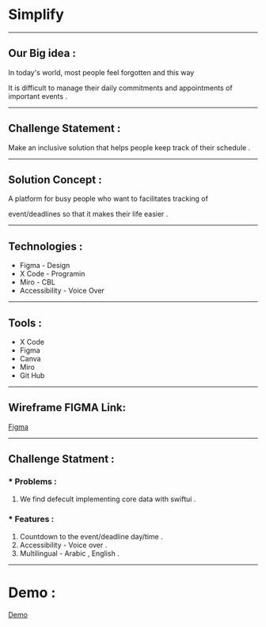 # Simplify
<hr>

## Our Big idea :
In today's world, most people feel forgotten and this way


It is difficult to manage their daily commitments and appointments of important events .
<hr>

## Challenge Statement :
Make an inclusive solution that helps people keep track of their  schedule .
<hr>

## Solution Concept :
A platform for busy people who want to facilitates tracking of 

event/deadlines so that it makes their life easier . 
<hr>

## Technologies :
* Figma - Design
* X Code - Programin 
* Miro - CBL 
* Accessibility - Voice Over
<hr>

## Tools : 
* X Code 
* Figma 
* Canva 
* Miro 
* Git Hub
<hr>

## Wireframe FIGMA Link:
[Figma](https://www.figma.com/file/B4APASkgG6SenD5jMqyqCL/Untitled?node-id=4%3A4&t=HySUrgLD2oqBNrt5-1)
<hr>

## Challenge Statment : 
### * Problems : 
1. We find defecult implementing core data with swiftui .  

### * Features :
1. Countdown to the event/deadline day/time .
2. Accessibility - Voice over .
3. Multilingual - Arabic , English .
<hr>

# Demo : 
[Demo](https://files.fm/u/khseb4anp)
